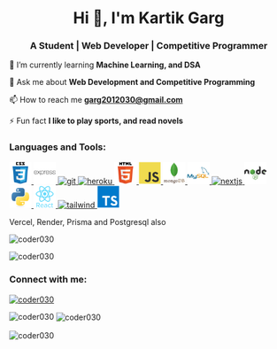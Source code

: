 
<h1 align="center">Hi 👋, I'm Kartik Garg</h1>
<h3 align="center">A Student | Web Developer | Competitive Programmer</h3

🌱 I’m currently learning **Machine Learning, and DSA**    

💬 Ask me about **Web Development and Competitive Programming**
     
📫 How to reach me **garg2012030@gmail.com**
    
⚡ Fun fact **I like to play sports, and read novels**


<h3 align="left">Languages and Tools:</h3>
<p align="left"> <a href="https://www.w3schools.com/css/" target="_blank" rel="noreferrer"> <img src="https://raw.githubusercontent.com/devicons/devicon/master/icons/css3/css3-original-wordmark.svg" alt="css3" width="40" height="40"/> </a> <a href="https://expressjs.com" target="_blank" rel="noreferrer"> <img src="https://raw.githubusercontent.com/devicons/devicon/master/icons/express/express-original-wordmark.svg" alt="express" width="40" height="40"/> </a> <a href="https://git-scm.com/" target="_blank" rel="noreferrer"> <img src="https://www.vectorlogo.zone/logos/git-scm/git-scm-icon.svg" alt="git" width="40" height="40"/> </a> <a href="https://heroku.com" target="_blank" rel="noreferrer"> <img src="https://www.vectorlogo.zone/logos/heroku/heroku-icon.svg" alt="heroku" width="40" height="40"/> </a> <a href="https://www.w3.org/html/" target="_blank" rel="noreferrer"> <img src="https://raw.githubusercontent.com/devicons/devicon/master/icons/html5/html5-original-wordmark.svg" alt="html5" width="40" height="40"/> </a> <a href="https://developer.mozilla.org/en-US/docs/Web/JavaScript" target="_blank" rel="noreferrer"> <img src="https://raw.githubusercontent.com/devicons/devicon/master/icons/javascript/javascript-original.svg" alt="javascript" width="40" height="40"/> </a> <a href="https://www.mongodb.com/" target="_blank" rel="noreferrer"> <img src="https://raw.githubusercontent.com/devicons/devicon/master/icons/mongodb/mongodb-original-wordmark.svg" alt="mongodb" width="40" height="40"/> </a> <a href="https://www.mysql.com/" target="_blank" rel="noreferrer"> <img src="https://raw.githubusercontent.com/devicons/devicon/master/icons/mysql/mysql-original-wordmark.svg" alt="mysql" width="40" height="40"/> </a> <a href="https://nextjs.org/" target="_blank" rel="noreferrer"> <img src="https://cdn.worldvectorlogo.com/logos/nextjs-2.svg" alt="nextjs" width="40" height="40"/> </a> <a href="https://nodejs.org" target="_blank" rel="noreferrer"> <img src="https://raw.githubusercontent.com/devicons/devicon/master/icons/nodejs/nodejs-original-wordmark.svg" alt="nodejs" width="40" height="40"/> </a> <a href="https://www.python.org" target="_blank" rel="noreferrer"> <img src="https://raw.githubusercontent.com/devicons/devicon/master/icons/python/python-original.svg" alt="python" width="40" height="40"/> </a> <a href="https://reactjs.org/" target="_blank" rel="noreferrer"> <img src="https://raw.githubusercontent.com/devicons/devicon/master/icons/react/react-original-wordmark.svg" alt="react" width="40" height="40"/> </a> <a href="https://tailwindcss.com/" target="_blank" rel="noreferrer"> <img src="https://www.vectorlogo.zone/logos/tailwindcss/tailwindcss-icon.svg" alt="tailwind" width="40" height="40"/> </a> <a href="https://www.typescriptlang.org/" target="_blank" rel="noreferrer"> <img src="https://raw.githubusercontent.com/devicons/devicon/master/icons/typescript/typescript-original.svg" alt="typescript" width="40" height="40"/> </a> 

     
Vercel, Render, Prisma and  Postgresql also 
</p>
<p align="left"> <img src="https://komarev.com/ghpvc/?username=coder030&label=Profile%20views&color=0e75b6&style=flat" alt="coder030" /> </p>
<p align="left"> <img src="https://github-profile-trophy.vercel.app/?username=Coder030" alt="coder030" /> </p>

<h3 align="left">Connect with me:</h3>
<p align="left">
<a href="www.linkedin.com/in/kartik-garg-b02938305" target="blank"><img align="center" src="https://raw.githubusercontent.com/rahuldkjain/github-profile-readme-generator/master/src/images/icons/Social/linked-in-alt.svg" alt="coder030" height="30" width="40" /></a>
</p>

<p><img align="left" src="https://github-readme-stats.vercel.app/api/top-langs?username=coder030&show_icons=true&locale=en&layout=compact" alt="coder030" /></p>

<p>&nbsp;<img align="center" src="https://github-readme-stats.vercel.app/api?username=coder030&show_icons=true&locale=en" alt="coder030" /></p>

<p><img align="center" src="https://github-readme-streak-stats.herokuapp.com/?user=coder030&" alt="coder030" /></p>





